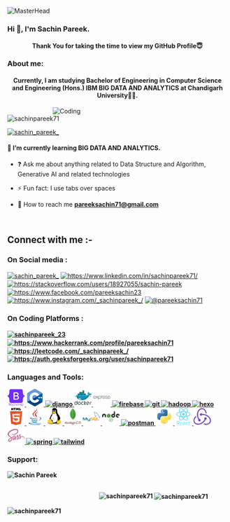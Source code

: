 ![MasterHead](https://www.opencodez.com/wp-content/uploads/2019/10/Full-Stack-Developer.jpeg)
### Hi 👋, I'm Sachin Pareek.  
#### <div align="center">Thank You for taking the time to view my GitHub Profile😇</div> 
<h3 align="left">About me: </h3>
<h4 align="center">Currently, I am studying Bachelor of Engineering in Computer Science and Engineering (Hons.) IBM BIG DATA AND ANALYTICS at Chandigarh University🧑‍🎓.</h4>
<img align="right" alt="Coding" width="400" src="https://cdn.dribbble.com/users/1162077/screenshots/3848914/programmer.gif")

<p align="left"> <img src="https://komarev.com/ghpvc/?username=sachinpareek71&label=Profile%20views&color=0e75b6&style=flat" alt="sachinpareek71" /> </p>

<p align="left"> <a href="https://twitter.com/sachin_pareek_" target="blank"><img src="https://img.shields.io/twitter/follow/sachin_pareek_?logo=twitter&style=for-the-badge" alt="sachin_pareek_" /></a> </p>



 #### 🌱 I’m currently learning BIG DATA AND ANALYTICS.  
  

- ❓ Ask me about anything related to Data Structure and Algorithm, Generative AI and related technologies  
  


- ⚡ Fun fact: I use tabs over spaces 


-  📧 How to reach me **pareeksachin71@gmail.com**

  

<br/> 

## Connect with me :- 

### On Social media :  
<div align="center">
<p align="left">
<a href="https://twitter.com/sachin_pareek_" target="blank"><img align="center" src="https://raw.githubusercontent.com/rahuldkjain/github-profile-readme-generator/master/src/images/icons/Social/twitter.svg" alt="sachin_pareek_" height="30" width="40" /></a>
<a href="https://www.linkedin.com/in/sachinpareek71/" target="blank"><img align="center" src="https://raw.githubusercontent.com/rahuldkjain/github-profile-readme-generator/master/src/images/icons/Social/linked-in-alt.svg" alt="https://www.linkedin.com/in/sachinpareek71/" height="30" width="40" /></a>
<a href="https://stackoverflow.com/users/18927055/sachin-pareek" target="blank"><img align="center" src="https://raw.githubusercontent.com/rahuldkjain/github-profile-readme-generator/master/src/images/icons/Social/stack-overflow.svg" alt="https://stackoverflow.com/users/18927055/sachin-pareek" height="30" width="40" /></a>
<a href="https://www.facebook.com/pareeksachin23" target="blank"><img align="center" src="https://raw.githubusercontent.com/rahuldkjain/github-profile-readme-generator/master/src/images/icons/Social/facebook.svg" alt="https://www.facebook.com/pareeksachin23" height="30" width="40" /></a>
<a href="https://www.instagram.com/_sachinpareek_/" target="blank"><img align="center" src="https://raw.githubusercontent.com/rahuldkjain/github-profile-readme-generator/master/src/images/icons/Social/instagram.svg" alt="https://www.instagram.com/_sachinpareek_/" height="30" width="40" /></a>
<a href="https://medium.com/@pareeksachin71" target="blank"><img align="center" src="https://raw.githubusercontent.com/rahuldkjain/github-profile-readme-generator/master/src/images/icons/Social/medium.svg" alt="@pareeksachin71" height="30" width="40" /></a> 
</div>  

### On Coding Platforms :
 <b> 
          
<a href="https://codeforces.com/profile/sachinpareek_23" target="blank"><img align="center" src="https://raw.githubusercontent.com/rahuldkjain/github-profile-readme-generator/master/src/images/icons/Social/codeforces.svg" alt="sachinpareek_23" height="30" width="40" />
</a>   <a href="https://www.hackerrank.com/profile/pareeksachin71" target="blank"><img align="center" src="https://raw.githubusercontent.com/rahuldkjain/github-profile-readme-generator/master/src/images/icons/Social/hackerrank.svg" alt="https://www.hackerrank.com/profile/pareeksachin71" height="30" width="40" /></a>
<a href="https://leetcode.com/_sachinpareek_/" target="blank"><img align="center" src="https://raw.githubusercontent.com/rahuldkjain/github-profile-readme-generator/master/src/images/icons/Social/leet-code.svg" alt="https://leetcode.com/_sachinpareek_/" height="30" width="40" /></a>
<a href="https://auth.geeksforgeeks.org/user/https://auth.geeksforgeeks.org/user/sachinpareek71" target="blank"><img align="center" src="https://raw.githubusercontent.com/rahuldkjain/github-profile-readme-generator/master/src/images/icons/Social/geeks-for-geeks.svg" alt="https://auth.geeksforgeeks.org/user/sachinpareek71" height="30" width="40" /></a>



<h3 align="left">Languages and Tools:</h3>
<p align="left"> <a href="https://getbootstrap.com" target="_blank" rel="noreferrer"> <img src="https://raw.githubusercontent.com/devicons/devicon/master/icons/bootstrap/bootstrap-plain-wordmark.svg" alt="bootstrap" width="40" height="40"/> </a> <a href="https://www.w3schools.com/cpp/" target="_blank" rel="noreferrer"> <img src="https://raw.githubusercontent.com/devicons/devicon/master/icons/cplusplus/cplusplus-original.svg" alt="cplusplus" width="40" height="40"/> </a> <a href="https://www.djangoproject.com/" target="_blank" rel="noreferrer"> <img src="https://cdn.worldvectorlogo.com/logos/django.svg" alt="django" width="40" height="40"/> </a> <a href="https://www.docker.com/" target="_blank" rel="noreferrer"> <img src="https://raw.githubusercontent.com/devicons/devicon/master/icons/docker/docker-original-wordmark.svg" alt="docker" width="40" height="40"/> </a> <a href="https://expressjs.com" target="_blank" rel="noreferrer"> <img src="https://raw.githubusercontent.com/devicons/devicon/master/icons/express/express-original-wordmark.svg" alt="express" width="40" height="40"/> </a> <a href="https://firebase.google.com/" target="_blank" rel="noreferrer"> <img src="https://www.vectorlogo.zone/logos/firebase/firebase-icon.svg" alt="firebase" width="40" height="40"/> </a> <a href="https://git-scm.com/" target="_blank" rel="noreferrer"> <img src="https://www.vectorlogo.zone/logos/git-scm/git-scm-icon.svg" alt="git" width="40" height="40"/> </a> <a href="https://hadoop.apache.org/" target="_blank" rel="noreferrer"> <img src="https://www.vectorlogo.zone/logos/apache_hadoop/apache_hadoop-icon.svg" alt="hadoop" width="40" height="40"/> </a> <a href="hexo.io/" target="_blank" rel="noreferrer"> <img src="https://www.vectorlogo.zone/logos/hexoio/hexoio-icon.svg" alt="hexo" width="40" height="40"/> </a> <a href="https://www.w3.org/html/" target="_blank" rel="noreferrer"> <img src="https://raw.githubusercontent.com/devicons/devicon/master/icons/html5/html5-original-wordmark.svg" alt="html5" width="40" height="40"/> </a> <a href="https://www.java.com" target="_blank" rel="noreferrer"> <img src="https://raw.githubusercontent.com/devicons/devicon/master/icons/java/java-original.svg" alt="java" width="40" height="40"/> </a> <a href="https://www.linux.org/" target="_blank" rel="noreferrer"> <img src="https://raw.githubusercontent.com/devicons/devicon/master/icons/linux/linux-original.svg" alt="linux" width="40" height="40"/> </a> <a href="https://www.mongodb.com/" target="_blank" rel="noreferrer"> <img src="https://raw.githubusercontent.com/devicons/devicon/master/icons/mongodb/mongodb-original-wordmark.svg" alt="mongodb" width="40" height="40"/> </a> <a href="https://www.mysql.com/" target="_blank" rel="noreferrer"> <img src="https://raw.githubusercontent.com/devicons/devicon/master/icons/mysql/mysql-original-wordmark.svg" alt="mysql" width="40" height="40"/> </a> <a href="https://nodejs.org" target="_blank" rel="noreferrer"> <img src="https://raw.githubusercontent.com/devicons/devicon/master/icons/nodejs/nodejs-original-wordmark.svg" alt="nodejs" width="40" height="40"/> </a> <a href="https://postman.com" target="_blank" rel="noreferrer"> <img src="https://www.vectorlogo.zone/logos/getpostman/getpostman-icon.svg" alt="postman" width="40" height="40"/> </a> <a href="https://www.python.org" target="_blank" rel="noreferrer"> <img src="https://raw.githubusercontent.com/devicons/devicon/master/icons/python/python-original.svg" alt="python" width="40" height="40"/> </a> <a href="https://reactjs.org/" target="_blank" rel="noreferrer"> <img src="https://raw.githubusercontent.com/devicons/devicon/master/icons/react/react-original-wordmark.svg" alt="react" width="40" height="40"/> </a> <a href="https://redux.js.org" target="_blank" rel="noreferrer"> <img src="https://raw.githubusercontent.com/devicons/devicon/master/icons/redux/redux-original.svg" alt="redux" width="40" height="40"/> </a> <a href="https://sass-lang.com" target="_blank" rel="noreferrer"> <img src="https://raw.githubusercontent.com/devicons/devicon/master/icons/sass/sass-original.svg" alt="sass" width="40" height="40"/> </a> <a href="https://spring.io/" target="_blank" rel="noreferrer"> <img src="https://www.vectorlogo.zone/logos/springio/springio-icon.svg" alt="spring" width="40" height="40"/> </a> <a href="https://tailwindcss.com/" target="_blank" rel="noreferrer"> <img src="https://www.vectorlogo.zone/logos/tailwindcss/tailwindcss-icon.svg" alt="tailwind" width="40" height="40"/> </a> </p>

<h3 align="left">Support:</h3>
<p><a href="https://ko-fi.com/Sachin Pareek"> <img align="left" src="https://cdn.ko-fi.com/cdn/kofi3.png?v=3" height="50" width="210" alt="Sachin Pareek" /></a></p><br><br>

<p><img align="left" src="https://github-readme-stats.vercel.app/api/top-langs?username=sachinpareek71&show_icons=true&locale=en&layout=compact" alt="sachinpareek71" /></p>

<p>&nbsp;<img align="center" src="https://github-readme-stats.vercel.app/api?username=sachinpareek71&show_icons=true&locale=en" alt="sachinpareek71" /></p>

<p><img align="center" src="https://github-readme-streak-stats.herokuapp.com/?user=sachinpareek71&" alt="sachinpareek71" /></p>






